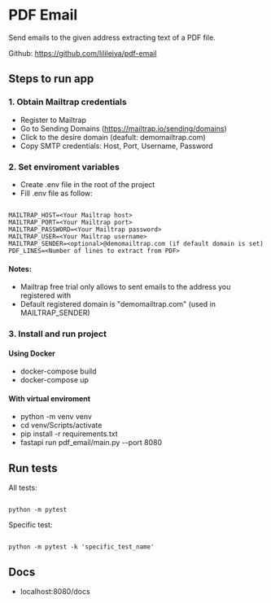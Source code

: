 # PDF Email

Send emails to the given address extracting text of a PDF file.

Github: https://github.com/lilileiva/pdf-email

## Steps to run app

### 1. Obtain Mailtrap credentials

- Register to Mailtrap
- Go to Sending Domains (https://mailtrap.io/sending/domains)
- Click to the desire domain (deafult: demomailtrap.com)
- Copy SMTP credentials: Host, Port, Username, Password

### 2. Set enviroment variables

- Create .env file in the root of the project
- Fill .env file as follow:

```

MAILTRAP_HOST=<Your Mailtrap host>
MAILTRAP_PORT=<Your Mailtrap port>
MAILTRAP_PASSWORD=<Your Mailtrap password>
MAILTRAP_USER=<Your Mailtrap username>
MAILTRAP_SENDER=<optional>@demomailtrap.com (if default domain is set)
PDF_LINES=<Number of lines to extract from PDF>

```

#### Notes:
- Mailtrap free trial only allows to sent emails to the address you registered with
- Default registered domain is "demomailtrap.com" (used in MAILTRAP_SENDER)

### 3. Install and run project

#### Using Docker

- docker-compose build
- docker-compose up

#### With virtual enviroment

- python -m venv venv
- cd venv/Scripts/activate
- pip install -r requirements.txt
- fastapi run pdf_email/main.py --port 8080

## Run tests

All tests:

```

python -m pytest

```

Specific test:

```

python -m pytest -k 'specific_test_name'

```

## Docs

- localhost:8080/docs
